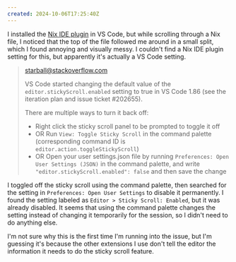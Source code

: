 ```yaml
---
created: 2024-10-06T17:25:40Z
---
```


I installed the [Nix IDE plugin](https://github.com/nix-community/vscode-nix-ide) in VS Code, but while scrolling through a Nix file, I noticed that the top of the file followed me around in a small split, which I found annoying and visually messy. I couldn't find a Nix IDE plugin setting for this, but apparently it's actually a VS Code setting.

> [starball@stackoverflow.com](https://stackoverflow.com/questions/77768982/vs-code-1-86-line-of-code-started-following-me-in-split-at-top-of-screen-as-i-sc)
>
> VS Code started changing the default value of the `editor.stickyScroll.enabled` setting to true in VS Code 1.86 (see the iteration plan and issue ticket #202655).
>
> There are multiple ways to turn it back off:
> - Right click the sticky scroll panel to be prompted to toggle it off
> - OR Run `View: Toggle Sticky Scroll` in the command palette (corresponding command ID is `editor.action.toggleStickyScroll`)
> - OR Open your user settings.json file by running `Preferences: Open User Settings (JSON)` in the command palette, and write `"editor.stickyScroll.enabled": false` and then save the change

I toggled off the sticky scroll using the command palette, then searched for the setting in `Preferences: Open User Settings` to disable it permanently. I found the setting labeled as `Editor > Sticky Scroll: Enabled`, but it was already disabled. It seems that using the command palette changes the setting instead of changing it temporarily for the session, so I didn't need to do anything else.

I'm not sure why this is the first time I'm running into the issue, but I'm guessing it's because the other extensions I use don't tell the editor the information it needs to do the sticky scroll feature.
